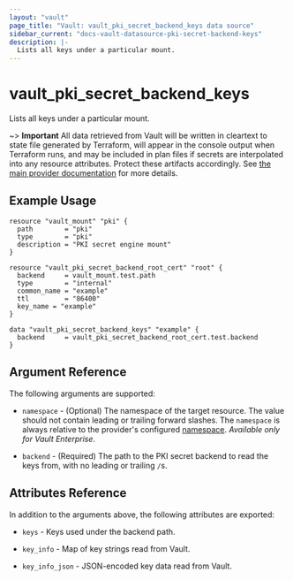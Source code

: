 ```yaml
---
layout: "vault"
page_title: "Vault: vault_pki_secret_backend_keys data source"
sidebar_current: "docs-vault-datasource-pki-secret-backend-keys"
description: |-
  Lists all keys under a particular mount.
---
```


# vault\_pki\_secret\_backend\_keys

Lists all keys under a particular mount.

~> **Important** All data retrieved from Vault will be
written in cleartext to state file generated by Terraform, will appear in
the console output when Terraform runs, and may be included in plan files
if secrets are interpolated into any resource attributes.
Protect these artifacts accordingly. See
[the main provider documentation](../index.html)
for more details.

## Example Usage

```hcl
resource "vault_mount" "pki" {
  path        = "pki"
  type        = "pki"
  description = "PKI secret engine mount"
}

resource "vault_pki_secret_backend_root_cert" "root" {
  backend     = vault_mount.test.path
  type        = "internal"
  common_name = "example"
  ttl         = "86400"
  key_name = "example"
}

data "vault_pki_secret_backend_keys" "example" {
  backend     = vault_pki_secret_backend_root_cert.test.backend
}
```

## Argument Reference

The following arguments are supported:

* `namespace` - (Optional) The namespace of the target resource.
  The value should not contain leading or trailing forward slashes.
  The `namespace` is always relative to the provider's configured [namespace](/docs/providers/vault#namespace).
  *Available only for Vault Enterprise*.

* `backend` - (Required) The path to the PKI secret backend to
  read the keys from, with no leading or trailing `/`s.

## Attributes Reference

In addition to the arguments above, the following attributes are exported:

* `keys` - Keys used under the backend path.

* `key_info` - Map of key strings read from Vault.

* `key_info_json` - JSON-encoded key data read from Vault.

